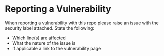 # Reporting a Vulnerability

When reporting a vulnerability with this repo please raise an issue with the security label attached.
State the following:
- Which line(s) are affected
- What the nature of the issue is
- If applicable a link to the vulnerability page
